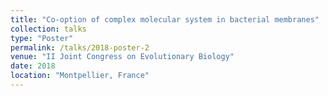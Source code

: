 ```yaml
---
title: "Co‑option of complex molecular system in bacterial membranes"
collection: talks
type: "Poster"
permalink: /talks/2018-poster-2
venue: "II Joint Congress on Evolutionary Biology"
date: 2018
location: "Montpellier, France"
---
```

